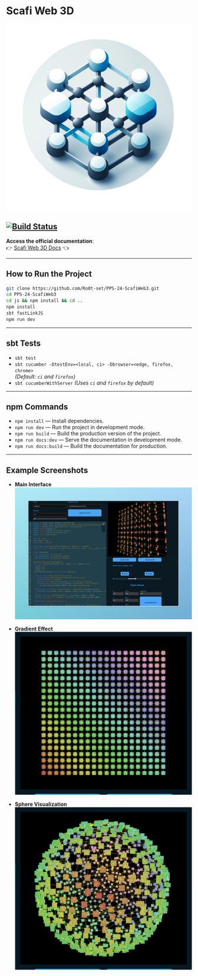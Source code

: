 # Scafi Web 3D

![logo](docs/src/img/logo.png)



[![Build Status](https://img.shields.io/github/actions/workflow/status/Ro0t-set/PPS-24-ScafiWeb3/pages.yml?branch=dev)](https://github.com/Ro0t-set/PPS-24-ScafiWeb3/actions/workflows/pages.yml)
---

**Access the official documentation**:  
👉 [Scafi Web 3D Docs](https://www.tommasopatriti.me/PPS-24-ScafiWeb3/) 👈

---

## How to Run the Project

```bash
git clone https://github.com/Ro0t-set/PPS-24-ScafiWeb3.git
cd PPS-24-ScafiWeb3
cd js && npm install && cd ..
npm install
sbt fastLinkJS
npm run dev
```

---

## sbt Tests

- `sbt test`
- `sbt cucumber -DtestEnv=<local, ci> -Dbrowser=<edge, firefox, chrome>`  
  *(Default: `ci` and `firefox`)*
- `sbt cucumberWithServer` *(Uses `ci` and `firefox` by default)*

---

## npm Commands

- `npm install` — Install dependencies.
- `npm run dev` — Run the project in development mode.
- `npm run build` — Build the production version of the project.
- `npm run docs:dev` — Serve the documentation in development mode.
- `npm run docs:build` — Build the documentation for production.

---

## Example Screenshots

- **Main Interface**  
  ![Scafi3 screen](docs/src/img/screen.jpeg)

- **Gradient Effect**  
  ![Gradient Example](docs/src/img/gradient.png)

- **Sphere Visualization**  
  ![Sphere Example](docs/src/img/sphere.png)

